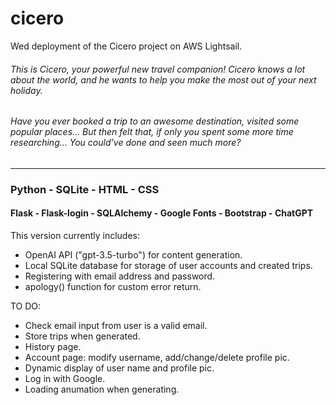 # cicero

Wed deployment of the Cicero project on AWS Lightsail.

###### This is Cicero, your powerful new travel companion! Cicero knows a lot about the world, and he wants to help you make the most out of your next holiday.

###### Have you ever booked a trip to an awesome destination, visited some popular places… But then felt that, if only you spent some more time researching… You could’ve done and seen much more?

----------------------------------------------------------------------------------------------------------------------------

### Python - SQLite - HTML - CSS
#### Flask - Flask-login - SQLAlchemy - Google Fonts - Bootstrap - ChatGPT

This version currently includes:
- OpenAI API ("gpt-3.5-turbo") for content generation.
- Local SQLite database for storage of user accounts and created trips.
- Registering with email address and password.
- apology() function for custom error return.

TO DO:
- Check email input from user is a valid email.
- Store trips when generated.
- History page.
- Account page: modify username, add/change/delete profile pic.
- Dynamic display of user name and profile pic.
- Log in with Google.
- Loading anumation when generating.
